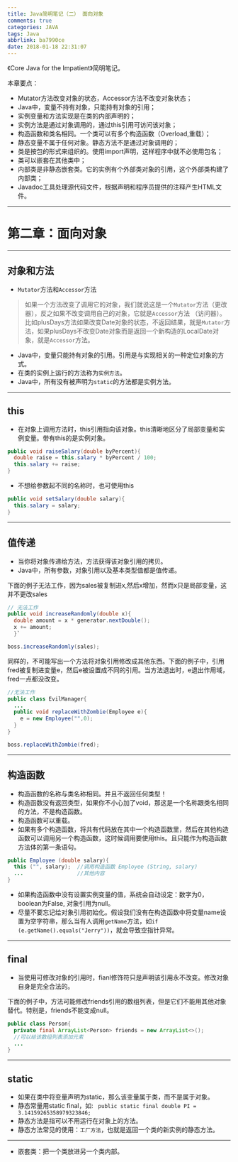 ```yaml
---
title: Java简明笔记（二） 面向对象
comments: true
categories: JAVA
tags: Java
abbrlink: ba7990ce
date: 2018-01-18 22:31:07
---
```



《Core Java for the Impatient》简明笔记。

本章要点：
* Mutator方法改变对象的状态，Accessor方法不改变对象状态；
* Java中，变量不持有对象，只能持有对象的引用；
* 实例变量和方法实现是在类的内部声明的；
* 实例方法是通过对象调用的，通过this引用可访问该对象；
* 构造函数和类名相同。一个类可以有多个构造函数（Overload,重载）；
* 静态变量不属于任何对象。静态方法不是通过对象调用的；
* 类是按包的形式来组织的。使用import声明，这样程序中就不必使用包名；
* 类可以嵌套在其他类中；
* 内部类是非静态嵌套类。它的实例有个外部类对象的引用，这个外部类构建了内部类；
* Javadoc工具处理源代码文件，根据声明和程序员提供的注释产生HTML文件。


<!-- more -->

---

# 第二章：面向对象

---

## 对象和方法

* `Mutator`方法和`Accessor`方法
> 如果一个方法改变了调用它的对象，我们就说这是一个`Mutator`方法（更改器），反之如果不改变调用自己的对象，它就是`Accessor`方法 （访问器）。比如plusDays方法如果改变Date对象的状态，不返回结果，就是`Mutator`方法，如果plusDays不改变Date对象而是返回一个新构造的LocalDate对象，就是`Accessor`方法。

* Java中，变量只能持有对象的引用。引用是与实现相关的一种定位对象的方式。
* 在类的实例上运行的方法称为`实例方法`。
* Java中，所有没有被声明为`static`的方法都是实例方法。

---

## this

* 在对象上调用方法时，this引用指向该对象。this清晰地区分了局部变量和实例变量。带有this的是实例对象。

```Java
public void raiseSalary(double byPercent){
  double raise = this.salary * byPercent / 100;
  this.salary += raise;
}
```

* 不想给参数起不同的名称时，也可使用this

```Java
public void setSalary(double salary){
  this.salary = salary;
}
```

---

## 值传递

* 当你将对象传递给方法，方法获得该对象引用的拷贝。
* Java中，所有参数，对象引用以及基本类型值都是值传递。

下面的例子无法工作，因为sales被复制进x,然后x增加，然而x只是局部变量，这并不更改sales

```Java
// 无法工作
public void increaseRandomly(double x){
  double amount = x * generator.nextDouble();
  x += amount;
  }`

boss.increaseRandomly(sales);
```

同样的，不可能写出一个方法将对象引用修改成其他东西。下面的例子中，引用fred被复制进变量e，然后e被设置成不同的引用。当方法退出时，e退出作用域，fred一点都没改变。

```Java
//无法工作
public class EvilManager{
  ...
  public void replaceWithZombie(Employee e){
    e = new Employee("",0);
  }
}

boss.replaceWithZombie(fred);
```

---

## 构造函数

* 构造函数的名称与类名称相同。并且不返回任何类型！
* 构造函数没有返回类型，如果你不小心加了void，那这是一个名称跟类名相同的方法，不是构造函数。
* 构造函数可以重载。
* 如果有多个构造函数，将共有代码放在其中一个构造函数里，然后在其他构造函数可以调用另一个构造函数，这时候调用要使用this。且只能作为构造函数方法体的第一条语句。

```Java
public Employee (double salary){
  this ("", salary);  //调用构造函数 Employee (String, salary)
  ...                 //其他内容
}
```

* 如果构造函数中没有设置实例变量的值，系统会自动设定：数字为0，boolean为False, 对象引用为null。
* 尽量不要忘记给对象引用初始化。假设我们没有在构造函数中将变量name设置为空字符串，那么当有人调用`getName`方法，如`if (e.getName().equals("Jerry"))`，就会导致空指针异常。

---

## final

* 当使用可修改对象的引用时，fianl修饰符只是声明该引用永不改变。修改对象自身是完全合法的。

下面的例子中，方法可能修改friends引用的数组列表，但是它们不能用其他对象替代。特别是，friends不能变成null。

```Java
public class Person{
  private final ArrayList<Person> friends = new ArrayList<>();
  //可以给该数组列表添加元素
  ...
}
```

---

## static

* 如果在类中将变量声明为static，那么该变量属于类，而不是属于对象。
* 静态常量用static final，如: ` public static final double PI = 3.14159265358979323846;`
* 静态方法是指可以不用运行在对象上的方法。
* 静态方法常见的使用：`工厂方法`，也就是返回一个类的新实例的静态方法。


---

* 嵌套类：把一个类放进另一个类内部。
